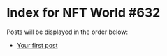 # Index for NFT World #632
Posts will be displayed in the order below:

- [Your first post](./001-first.md)

